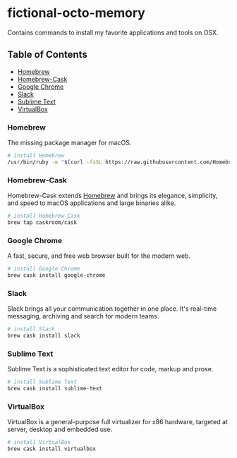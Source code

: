 # fictional-octo-memory
Contains commands to install my favorite applications and tools on OSX.

## Table of Contents
- [Homebrew](#homebrew)
- [Homebrew-Cask](#homebrew-cask)
- [Google Chrome](#google-chrome)
- [Slack](#slack)
- [Sublime Text](#sublime-text)
- [VirtualBox](#virtualbox)

### Homebrew
The missing package manager for macOS.
```sh
# install Homebrew
/usr/bin/ruby -e "$(curl -fsSL https://raw.githubusercontent.com/Homebrew/install/master/install)"
```

### Homebrew-Cask
Homebrew-Cask extends [Homebrew](brew.sh "Homebrew") and brings its elegance, simplicity, and speed to macOS applications and large binaries alike.
```sh
# install Homebrew-Cask
brew tap caskroom/cask
```

### Google Chrome
A fast, secure, and free web browser built for the modern web.
```sh
# install Google Chrome
brew cask install google-chrome
```

### Slack
Slack brings all your communication together in one place. It's real-time messaging, archiving and search for modern teams.
```sh
# install Slack
brew cask install slack
```

### Sublime Text
Sublime Text is a sophisticated text editor for code, markup and prose.
```sh
# install Sublime Text
brew cask install sublime-text
```

### VirtualBox
VirtualBox is a general-purpose full virtualizer for x86 hardware, targeted at server, desktop and embedded use.
```sh
# install VirtualBox
brew cask install virtualbox
```
